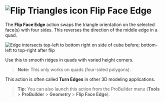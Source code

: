 # ![Flip Triangles icon](images/icons/Face_FlipTri.png) Flip Face Edge

The __Flip Face Edge__ action swaps the triangle orientation on the selected face(s) with four sides. This reverses the direction of the middle edge in a quad.

![Edge intersects top-left to bottom right on side of cube before; bottom-left to top-right after flip](images/FlipTri_Example.png)

Use this to smooth ridges in quads with varied height corners.

> **Note:** This only works on quads (four-sided polygons).

This action is often called **Turn Edges** in other 3D modeling applications.

<!-- Formerly called **Flip Triangles**; also called **Turn Edges** in other DCCs) -->

> **Tip:** You can also launch this action from the ProBuilder menu (**Tools** > **ProBuilder** > **Geometry** > **Flip Face Edge**).